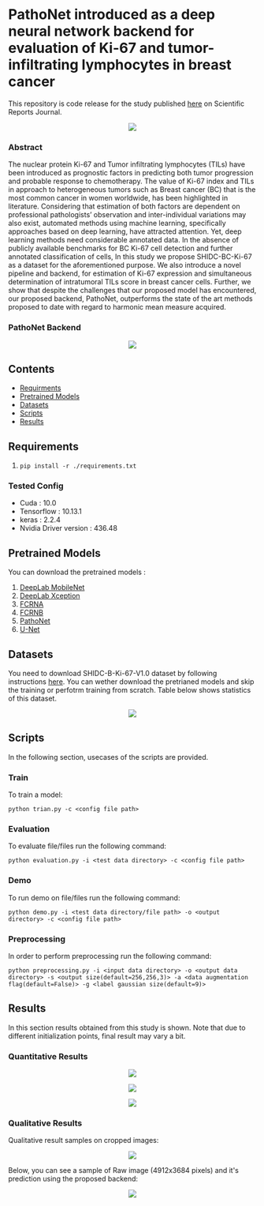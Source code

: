 # PathoNet introduced as a deep neural network backend for evaluation of Ki-67 and tumor-infiltrating lymphocytes in breast cancer
This repository is code release for the study published [here](https://www.nature.com/articles/s41598-021-86912-w) on Scientific Reports Journal.

<p align="center">    
  <img src="https://github.com/SHIDCenter/PathoNet/blob/master/doc/pipeline_LQ.jpg">
</p>


### Abstract
The nuclear protein Ki-67 and Tumor infiltrating lymphocytes (TILs) have been introduced as prognostic factors in predicting both tumor progression and probable response to chemotherapy. The value of Ki-67 index and TILs in approach to heterogeneous tumors such as Breast cancer (BC) that is the most common cancer in women worldwide, has been highlighted in literature. Considering that estimation of both factors are dependent on professional pathologists’ observation and inter-individual variations may also exist, automated methods using machine learning, specifically approaches based on deep learning, have attracted attention. Yet, deep learning methods need considerable annotated data. In the absence of publicly available benchmarks for BC Ki-67 cell detection and further annotated classification of cells, In this study we propose SHIDC-BC-Ki-67 as a dataset for the aforementioned purpose. We also introduce a novel pipeline and backend, for estimation of Ki-67 expression and simultaneous determination of intratumoral TILs score in breast cancer cells. Further, we show that despite the challenges that our proposed model has encountered, our proposed backend, PathoNet, outperforms the state of the art methods proposed to date with regard to harmonic mean measure acquired.

### PathoNet Backend

<p align="center">    
  <img  src="https://github.com/SHIDCenter/PathoNet/blob/master/doc/PathoNet-architecture_LQ.jpg">
</p>

## Contents

- [Requirments](#requirements)
- [Pretrained Models](#pretrained-models)
- [Datasets](#datasets)
- [Scripts](#scripts) 
- [Results](#results)


## Requirements
1. `pip install -r ./requirements.txt`

### Tested Config
- Cuda : 10.0
- Tensorflow : 10.13.1
- keras : 2.2.4
- Nvidia Driver version : 436.48

## Pretrained Models
You can download the pretrained models :
  1. [DeepLab MobileNet](https://drive.google.com/file/d/1Gy6lW8se2d2Z5rXdmUnGQ6flUa86dwGS/view?usp=sharing)
  2. [DeepLab Xception](https://drive.google.com/file/d/1SWXqy0JipPx1zEOX5cQLleC73WMz2XWx/view?usp=sharing)
  3. [FCRNA](https://drive.google.com/file/d/10iGXVsCNXk172ju9CoMRf7X-QGTSE5jp/view?usp=sharing)
  4. [FCRNB](https://drive.google.com/file/d/1A0bjvDERNT9j66R60YqD_5FHdE-18W2W/view?usp=sharing)
  5. [PathoNet](https://drive.google.com/file/d/1gi_I8LSwj-Wn8ui4-fh7rK450JdXSQpc/view?usp=sharing)
  6. [U-Net](https://drive.google.com/file/d/1FHG2zfZ-SnYMuSIkd-UffaX2w5EGCloQ/view?usp=sharing)
  
## Datasets
You need to download SHIDC-B-Ki-67-V1.0 dataset by following instructions [here](https://shiraz-hidc.com/service/ki-67-dataset/). You can wether download the pretrianed models and skip the training or perfotrm training from scratch. Table below shows statistics of this dataset.

<p align="center">    
  <img src="https://github.com/SHIDCenter/PathoNet/blob/master/doc/1.PNG">
</p>

## Scripts
In the following section, usecases of the scripts are provided.

### Train 
To train a model:
  ```
  python trian.py -c <config file path>
  ```

### Evaluation
To evaluate file/files run the following command:
```
python evaluation.py -i <test data directory> -c <config file path>
```

### Demo
To run demo on file/files run the following command:
```
python demo.py -i <test data directory/file path> -o <output directory> -c <config file path>
```

### Preprocessing 
In order to perform preprocessing run the following command:
```
python preprocessing.py -i <input data directory> -o <output data directory> -s <output size(default=256,256,3)> -a <data augmentation flag(default=False)> -g <label gaussian size(default=9)>
```

## Results
In this section results obtained from this study is shown. Note that due to different initialization points, final result may vary a bit.

### Quantitative Results
<p align="center">    
  <img src="https://github.com/SHIDCenter/PathoNet/blob/master/doc/quant_1.png">
</p>
<p align="center">    
  <img src="https://github.com/SHIDCenter/PathoNet/blob/master/doc/quant_2.png">
</p>
<p align="center">    
  <img src="https://github.com/SHIDCenter/PathoNet/blob/master/doc/quant_3.png">
</p>

### Qualitative Results
Qualitative result samples on cropped images:
<p align="center">    
  <img  src="https://github.com/SHIDCenter/PathoNet/blob/master/doc/qual_res_LQ.jpg">
</p>

Below, you can see a sample of Raw image (4912x3684 pixels) and it's prediction using the proposed backend:
<p align="center">    
  <img  src="https://github.com/SHIDCenter/PathoNet/blob/master/doc/qual_2.png">
</p>


